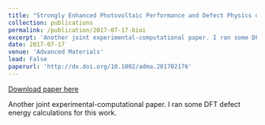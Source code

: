 ```yaml
---
title: "Strongly Enhanced Photovoltaic Performance and Defect Physics of Air-Stable Bismuth Oxyiodide (BiOI)"
collection: publications
permalink: /publication/2017-07-17-bioi
excerpt: 'Another joint experimental-computational paper. I ran some DFT defect energy calculations for this work.'
date: 2017-07-17
venue: 'Advanced Materials'
lead: False
paperurl: 'http://dx.doi.org/10.1002/adma.201702176'
---
```


<a href='http://dx.doi.org/10.1002/adma.201702176'>Download paper here</a>

Another joint experimental-computational paper. I ran some DFT defect energy calculations for this work.
